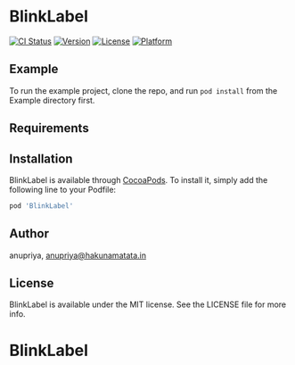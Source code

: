 # BlinkLabel

[![CI Status](http://img.shields.io/travis/anupriya/BlinkLabel.svg?style=flat)](https://travis-ci.org/anupriya/BlinkLabel)
[![Version](https://img.shields.io/cocoapods/v/BlinkLabel.svg?style=flat)](http://cocoapods.org/pods/BlinkLabel)
[![License](https://img.shields.io/cocoapods/l/BlinkLabel.svg?style=flat)](http://cocoapods.org/pods/BlinkLabel)
[![Platform](https://img.shields.io/cocoapods/p/BlinkLabel.svg?style=flat)](http://cocoapods.org/pods/BlinkLabel)

## Example

To run the example project, clone the repo, and run `pod install` from the Example directory first.

## Requirements

## Installation

BlinkLabel is available through [CocoaPods](http://cocoapods.org). To install
it, simply add the following line to your Podfile:

```ruby
pod 'BlinkLabel'
```

## Author

anupriya, anupriya@hakunamatata.in

## License

BlinkLabel is available under the MIT license. See the LICENSE file for more info.
# BlinkLabel
